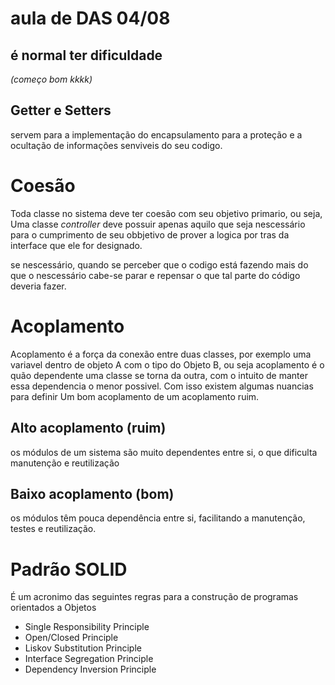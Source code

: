 # aula de DAS 04/08

## é normal ter dificuldade
_(começo bom kkkk)_

## Getter e Setters

servem para a implementação do encapsulamento para a proteção e a ocultação de informações senviveis do seu codigo.

# Coesão

Toda classe no sistema deve ter coesão com seu objetivo primario, ou seja, Uma classe *controller* deve possuir apenas aquilo que seja nescessário para o cumprimento de seu obbjetivo de prover a logica por tras da interface que ele for designado.

se nescessário, quando se perceber que o codigo está fazendo mais do que o nescessário cabe-se parar e repensar o que tal parte do código deveria fazer.

# Acoplamento

Acoplamento é a força da conexão entre duas classes, por exemplo uma variavel dentro de objeto A com o tipo do Objeto B, ou seja acoplamento é o quão dependente uma classe se torna da outra, com o intuito de manter essa dependencia o menor possivel. Com isso existem algumas nuancias para definir Um bom acoplamento de um acoplamento ruim.

## Alto acoplamento (ruim)
 os módulos de um sistema são muito dependentes entre si, o que dificulta manutenção e reutilização

## Baixo acoplamento (bom)
os módulos têm pouca dependência entre si, facilitando a manutenção, testes e reutilização.

# Padrão SOLID
É um acronimo das seguintes regras para a construção de programas orientados a Objetos

- Single Responsibility Principle
- Open/Closed Principle
- Liskov Substitution Principle
- Interface Segregation Principle
- Dependency Inversion Principle
